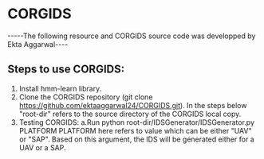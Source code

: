 # CORGIDS

-----The following resource and CORGIDS source code was developped by Ekta Aggarwal----

## Steps to use CORGIDS:
1. Install hmm-learn library.
2. Clone the CORGIDS repository (git clone https://github.com/ektaaggarwal24/CORGIDS.git). In the steps below "root-dir" refers to the source directory of the CORGIDS local copy.
3. Testing CORGIDS:
   a.Run python root-dir/IDSGenerator/IDSGenerator.py PLATFORM
PLATFORM here refers to value which can be either "UAV" or "SAP". Based on this argument, the IDS will be generated either for a UAV or a SAP.
 
